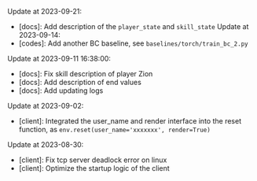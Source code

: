 Update at $\text{2023-09-21}$:
* [docs]: Add description of the `player_state` and `skill_state`
Update at $\text{2023-09-14}$:
* [codes]: Add another BC baseline, see `baselines/torch/train_bc_2.py`

Update at $\text{2023-09-11 16:38:00}$:
* [docs]: Fix skill description of player Zion
* [docs]: Add description of end values
* [docs]: Add updating logs

Update at $\text{2023-09-02}$:

* [client]: Integrated the user_name and render interface into the reset function, as `env.reset(user_name='xxxxxxx', render=True)`

Update at $\text{2023-08-30}$:
* [client]: Fix tcp server deadlock error on linux
* [client]: Optimize the startup logic of the client
